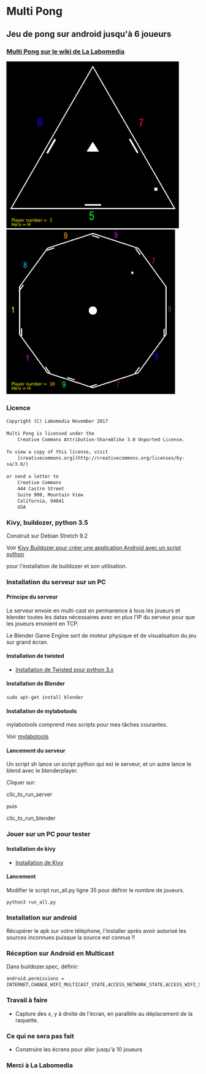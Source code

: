 # Multi Pong

## Jeu de pong sur android jusqu'à 6 joueurs


### [Multi Pong sur le wiki de La Labomedia](https://wiki.labomedia.org/index.php/Kivy_Multi_Pong)

![3 joueurs](Mpff_02.png)
![10joueurs](10players.png)

### Licence

~~~text
Copyright (C) Labomedia November 2017

Multi Pong is licensed under the
    Creative Commons Attribution-ShareAlike 3.0 Unported License.

To view a copy of this license, visit
    [creativecommons.org](http://creativecommons.org/licenses/by-sa/3.0/)

or send a letter to
    Creative Commons
    444 Castro Street
    Suite 900, Mountain View
    California, 94041
    USA
~~~

### Kivy, buildozer, python 3.5

Construit sur Debian Stretch 9.2

Voir [Kivy Buildozer pour créer une application Android avec un script python](https://wiki.labomedia.org/index.php/Kivy_Buildozer_pour_cr%C3%A9er_une_application_Android_avec_un_script_python)

pour l'installation de buildozer et son utilisation.

### Installation du serveur sur un PC

#### Principe du serveur

Le serveur envoie en multi-cast en permanence à tous les joueurs et blender toutes les datas nécessaires avec en plus l'IP du serveur pour que les joueurs envoient en TCP.

Le Blender Game Engine sert de moteur physique et de visualisation du jeu sur grand écran.

#### Installation de twisted

* [Installation de Twisted pour python 3.x](https://wiki.labomedia.org/index.php/Installation_de_Twisted_pour_python_3.x)

#### Installation de Blender

~~~text
sudo apt-get install blender
~~~

#### Installation de mylabotools

mylabotools comprend mes scripts pour mes tâches courantes.

Voir  [mylabotools](https://github.com/sergeLabo/mylabotools)

#### Lancement du serveur
Un script sh lance un script python qui est le serveur,
et un autre lance le blend avec le blenderplayer.

Cliquer sur:

 clic_to_run_server

puis

 clic_to_run_blender

### Jouer sur un PC pour tester

#### Installation de kivy

* [Installation de Kivy](https://wiki.labomedia.org/index.php/2_Kivy:_Installation)

#### Lancement

Modifier le script run_all.py ligne 35 pour définir le nombre de joueurs.

~~~text
python3 run_all.py
~~~

### Installation sur android
Récupérer le apk sur votre téléphone, l'installer après avoir autorisé les sources inconnues puisque la source est connue !!

### Réception sur Android en Multicast

Dans buildozer.spec, définir:

~~~text
android.permissions = INTERNET,CHANGE_WIFI_MULTICAST_STATE,ACCESS_NETWORK_STATE,ACCESS_WIFI_STATE
~~~

### Travail à faire

* Capture des x, y à droite de l'écran, en paralléle au déplacement de la raquette.

### Ce qui ne sera pas fait

* Construire les écrans pour aller jusqu'à 10 joueurs

### Merci à La Labomedia
